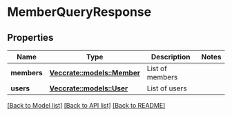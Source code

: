 # MemberQueryResponse

## Properties

Name | Type | Description | Notes
------------ | ------------- | ------------- | -------------
**members** | [**Vec<crate::models::Member>**](Member.md) | List of members | 
**users** | [**Vec<crate::models::User>**](User.md) | List of users | 

[[Back to Model list]](../README.md#documentation-for-models) [[Back to API list]](../README.md#documentation-for-api-endpoints) [[Back to README]](../README.md)


